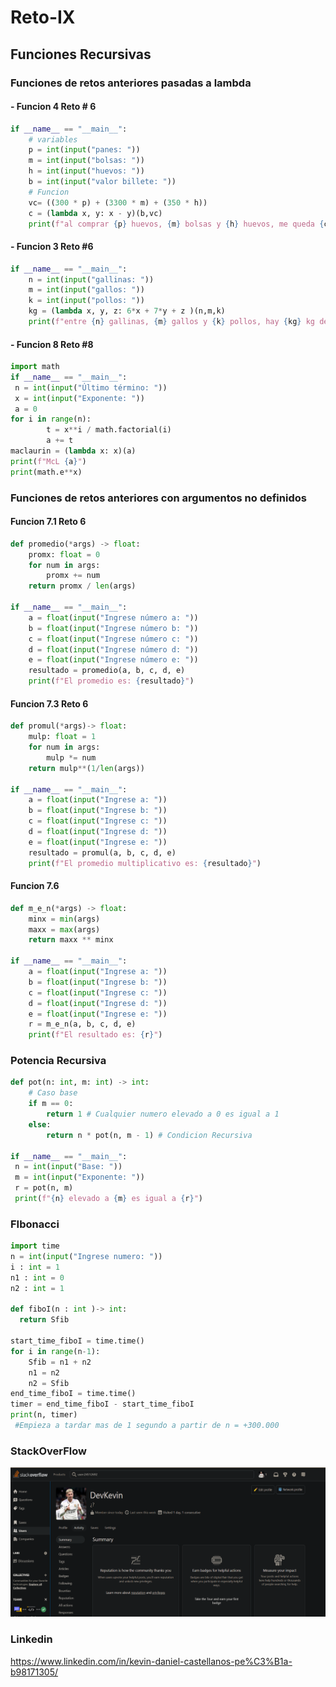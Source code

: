 # Reto-IX
## Funciones Recursivas

### Funciones de retos anteriores pasadas a lambda
#### - Funcion 4 Reto # 6
```python
if __name__ == "__main__":
    # variables
    p = int(input("panes: "))
    m = int(input("bolsas: "))
    h = int(input("huevos: "))
    b = int(input("valor billete: "))
    # Funcion
    vc= ((300 * p) + (3300 * m) + (350 * h))
    c = (lambda x, y: x - y)(b,vc)
    print(f"al comprar {p} huevos, {m} bolsas y {h} huevos, me queda {c}")
```
#### - Funcion 3 Reto #6
```python
if __name__ == "__main__":
    n = int(input("gallinas: "))
    m = int(input("gallos: "))
    k = int(input("pollos: "))
    kg = (lambda x, y, z: 6*x + 7*y + z )(n,m,k)
    print(f"entre {n} gallinas, {m} gallos y {k} pollos, hay {kg} kg de carne")
```
#### - Funcion 8 Reto #8
```python
import math
if __name__ == "__main__":    
 n = int(input("Último término: "))
 x = int(input("Exponente: "))
 a = 0
for i in range(n):
        t = x**i / math.factorial(i)
        a += t
maclaurin = (lambda x: x)(a)
print(f"McL {a}")
print(math.e**x)
```
### Funciones de retos anteriores con argumentos no definidos
#### Funcion 7.1 Reto 6
```python
def promedio(*args) -> float:
    promx: float = 0
    for num in args:
        promx += num
    return promx / len(args)

if __name__ == "__main__":
    a = float(input("Ingrese número a: "))
    b = float(input("Ingrese número b: "))
    c = float(input("Ingrese número c: "))
    d = float(input("Ingrese número d: "))
    e = float(input("Ingrese número e: "))
    resultado = promedio(a, b, c, d, e)
    print(f"El promedio es: {resultado}")
```
#### Funcion 7.3 Reto 6
```python
def promul(*args)-> float:
    mulp: float = 1
    for num in args:
        mulp *= num
    return mulp**(1/len(args))

if __name__ == "__main__":
    a = float(input("Ingrese a: "))
    b = float(input("Ingrese b: "))
    c = float(input("Ingrese c: "))
    d = float(input("Ingrese d: "))
    e = float(input("Ingrese e: "))
    resultado = promul(a, b, c, d, e)
    print(f"El promedio multiplicativo es: {resultado}")
```
#### Funcion 7.6
```python
def m_e_n(*args) -> float:
    minx = min(args)
    maxx = max(args)
    return maxx ** minx

if __name__ == "__main__":
    a = float(input("Ingrese a: "))
    b = float(input("Ingrese b: "))
    c = float(input("Ingrese c: "))
    d = float(input("Ingrese d: "))
    e = float(input("Ingrese e: "))
    r = m_e_n(a, b, c, d, e)
    print(f"El resultado es: {r}")
```
### Potencia Recursiva
```python
def pot(n: int, m: int) -> int:
    # Caso base
    if m == 0:
        return 1 # Cualquier numero elevado a 0 es igual a 1
    else:
        return n * pot(n, m - 1) # Condicion Recursiva

if __name__ == "__main__":
 n = int(input("Base: "))
 m = int(input("Exponente: "))
 r = pot(n, m)
 print(f"{n} elevado a {m} es igual a {r}")
```

### FIbonacci
```python
import time
n = int(input("Ingrese numero: "))
i : int = 1
n1 : int = 0
n2 : int = 1

def fiboI(n : int )-> int:
  return Sfib

start_time_fiboI = time.time()
for i in range(n-1):
    Sfib = n1 + n2
    n1 = n2
    n2 = Sfib
end_time_fiboI = time.time()
timer = end_time_fiboI - start_time_fiboI
print(n, timer) 
 #Empieza a tardar mas de 1 segundo a partir de n = +300.000
```

### StackOverFlow
![](https://github.com/DKev2P24/Reto-IX/blob/main/Captura%20de%20pantalla%20(43).png)

### Linkedin
https://www.linkedin.com/in/kevin-daniel-castellanos-pe%C3%B1a-b98171305/ 


